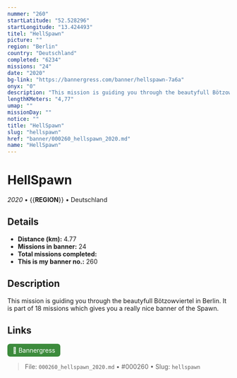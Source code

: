 ```yaml
---
nummer: "260"
startLatitude: "52.528296"
startLongitude: "13.424493"
titel: "HellSpawn"
picture: ""
region: "Berlin"
country: "Deutschland"
completed: "6234"
missions: "24"
date: "2020"
bg-link: "https://bannergress.com/banner/hellspawn-7a6a"
onyx: "0"
description: "This mission is guiding you through the beautyfull Bötzowviertel in Berlin. It is part of 18 missions which gives you a really nice banner of the Spawn."
lengthKMeters: "4,77"
umap: ""
missionDay: ""
notice: ""
title: "HellSpawn"
slug: "hellspawn"
href: "banner/000260_hellspawn_2020.md"
name: "HellSpawn"
---
```

# HellSpawn

*2020* • {{__REGION__}} • Deutschland





## Details
- **Distance (km):** 4.77
- **Missions in banner:** 24
- **Total missions completed:** 
- **This is my banner no.:** 260



## Description
This mission is guiding you through the beautyfull Bötzowviertel in Berlin. It is part of 18 missions which gives you a really nice banner of the Spawn.



## Links
<a href="https://bannergress.com/banner/hellspawn-7a6a" target="_blank" style="display:inline-block;margin-right:8px;padding:6px 12px;background:#3c8b3c;color:#fff;text-decoration:none;border-radius:6px;">🔗 Bannergress</a>



> File: `000260_hellspawn_2020.md` • #000260 • Slug: `hellspawn`
